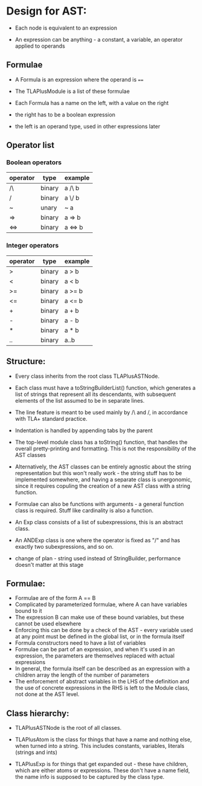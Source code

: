 # Design for AST:

- Each node is equivalent to an expression

- An expression can be anything - a constant, a variable, an operator applied to operands


## Formulae

- A Formula is an expression where the operand is `==`

- The TLAPlusModule is a list of these formulae

- Each Formula has a name on the left, with a value on the right

- the right has to be a boolean expression

- the left is an operand type, used in other expressions later


## Operator list

### Boolean operators

| operator    	 | type    | example |
|--------| ------- | ------- |
| /\ | binary | a /\ b |
| \/ | binary | a \\/ b |
| ~  | unary | ~ a |
| => | binary | a => b |
| <=> | binary | a <=> b |


### Integer operators

| operator    	 | type    | example |
|--------| ------- | ------- |
| > | binary | a > b |
| < | binary | a < b |
| >= | binary | a >= b |
| <= | binary | a <= b |
| + | binary | a + b |
| - | binary | a - b |
| * | binary | a * b |
| .. | binary | a..b |



## Structure:

- Every class inherits from the root class TLAPlusASTNode.

- Each class must have a toStringBuilderList() function, which generates a list of strings that represent all its descendants, with subsequent elements of the list assumed to be in separate lines.

- The line feature is meant to be used mainly by /\ and \/, in accordance with TLA+ standard practice.

- Indentation is handled by appending tabs by the parent

- The top-level module class has a toString() function, that handles the overall pretty-printing and formatting. This is not the responsibility of the AST classes

- Alternatively, the AST classes can be entirely agnostic about the string representation but this won't really work - the string stuff has to be implemented somewhere, and having a separate class is unergonomic, since it requires copuling the creation of a new AST class with a string function.

- Formulae can also be functions with arguments - a general function class is required. Stuff like cardinality is also a function.

- An Exp class consists of a list of subexpressions, this is an abstract class.

- An ANDExp class is one where the operator is fixed as "/\" and has exactly two subexpressions, and so on.

- change of plan - string used instead of StringBuilder, performance doesn't matter at this stage

## Formulae:

- Formulae are of the form A == B
- Complicated by parameterized formulae, where A can have variables bound to it
- The expression B can make use of these bound variables, but these cannot be used elsewhere
- Enforcing this can be done by a check of the AST - every variable used at any point must be defined in the global list, or in the formula itself
- Formula constructors need to have a list of variables
- Formulae can be part of an expression, and when it's used in an expression, the parameters are themselves replaced with actual expressions
- In general, the formula itself can be described as an expression with a children array the length of the number of parameters
- The enforcement of abstract variables in the LHS of the definition and the use of concrete expressions in the RHS is left to the Module class, not done at the AST level.

## Class hierarchy:

- TLAPlusASTNode is the root of all classes.

- TLAPlusAtom is the class for things that have a name and nothing else, when turned into a string. This includes constants, variables, literals (strings and ints)

- TLAPlusExp is for things that get expanded out - these have children, which are either atoms or expressions. These don't have a name field, the name info is supposed to be captured by the class type.

